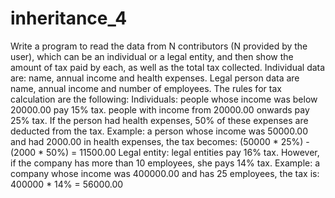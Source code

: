 # inheritance_4
Write a program to read the data from N contributors (N provided by the user), which
can be an individual or a legal entity, and then show the amount of tax paid by each,
as well as the total tax collected.
Individual data are: name, annual income and health expenses. Legal person data
are name, annual income and number of employees. The rules for tax calculation are the
following:
Individuals: people whose income was below 20000.00 pay 15% tax. people with
income from 20000.00 onwards pay 25% tax. If the person had health expenses, 50%
of these expenses are deducted from the tax.
Example: a person whose income was 50000.00 and had 2000.00 in health expenses, the tax
becomes: (50000 * 25%) - (2000 * 50%) = 11500.00
Legal entity: legal entities pay 16% tax. However, if the company has more than 10
employees, she pays 14% tax.
Example: a company whose income was 400000.00 and has 25 employees, the tax is:
400000 * 14% = 56000.00
